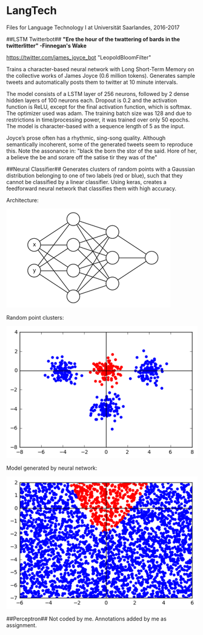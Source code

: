 # LangTech

Files for Language Technology I at Universität Saarlandes, 2016-2017

##LSTM Twitterbot##
**"Ere the hour of the twattering of bards in the twitterlitter"
-Finnegan's Wake**

https://twitter.com/james_joyce_bot
"LeopoldBloomFilter"

Trains a character-based neural network with Long Short-Term 
Memory on the collective works of James Joyce (0.6 million tokens).
Generates sample tweets and automatically posts them to
twitter at 10 minute intervals.

The model consists of a LSTM layer of 256 neurons, followed by 2 dense hidden layers of
100 neurons each. Dropout is 0.2 and the activation function is ReLU, except for the final
activation function, which is softmax. The optimizer used was adam. The training batch size
was 128 and due to restrictions in time/processing power, it was trained over only 50 epochs.
The model is character-based with a sequence length of 5 as the input.

Joyce’s prose often has a rhythmic, sing-song quality. Although semantically incoherent, some
of the generated tweets seem to reproduce this. Note the assonance in:
"black the born the stor of the said. Hore of her, a believe the be and sorare off
the satise tir they was of the"

##Neural Classifier##
Generates clusters of random points with a Gaussian distribution belonging
to one of two labels (red or blue), such that they cannot be classified
by a linear classifier. Using keras, creates a feedforward neural network
that classifies them with high accuracy.

Architecture:

![My image](https://github.com/anbrjohn/LangTech/blob/master/FFNNarchitecture.png)

Random point clusters:

![My image](https://github.com/anbrjohn/LangTech/blob/master/pointclusters.png)

Model generated by neural network:

![My image](https://github.com/anbrjohn/LangTech/blob/master/classifier.png)

##Perceptron##
Not coded by me. Annotations added by me as assignment.
